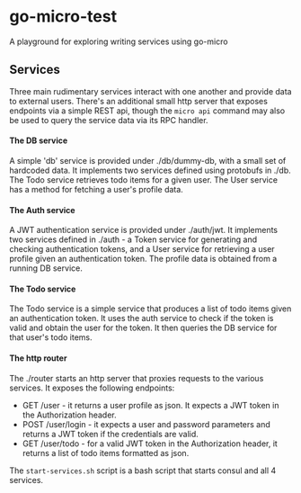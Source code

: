 # go-micro-test
A playground for exploring writing services using go-micro

## Services

Three main rudimentary services interact with one another and provide data to external users. There's an additional small http server that exposes endpoints via a simple REST api, though the `micro api` command may also be used to query the service data via its RPC handler.

#### The DB service

A simple 'db' service is provided under ./db/dummy-db, with a small set of hardcoded data. It implements two services defined using protobufs in ./db. The Todo service retrieves todo items for a given user. The User service has a method for fetching a user's profile data.

#### The Auth service

A JWT authentication service is provided under ./auth/jwt. It implements two services defined in ./auth - a Token service for generating and checking authentication tokens, and a User service for retrieving a user profile given an authentication token. The profile data is obtained from a running DB service.

#### The Todo service

The Todo service is a simple service that produces a list of todo items given an authentication token. It uses the auth service to check if the token is valid and obtain the user for the token. It then queries the DB service for that user's todo items.

#### The http router

The ./router starts an http server that proxies requests to the various services. It exposes the following endpoints:

   * GET /user - it returns a user profile as json. It expects a JWT token in the Authorization header.
   * POST /user/login - it expects a user and password parameters and returns a JWT token if the credentials are valid.
   * GET /user/todo - for a valid JWT token in the Authorization header, it returns a list of todo items formatted as json.
   
The `start-services.sh` script is a bash script that starts consul and all 4 services.
